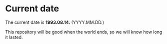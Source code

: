 # Current date

The current date is **1993.08.14.** (YYYY.MM.DD.)

This repository will be good when the world ends, so we will know how long it lasted.